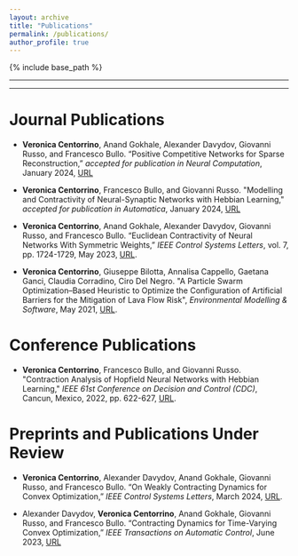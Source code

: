 ```yaml
---
layout: archive
title: "Publications"
permalink: /publications/
author_profile: true
---
```


<!---
{% if author.googlescholar %}
  You can also find my articles on <u><a href="{{author.googlescholar}}">my Google Scholar profile</a>.</u>
{% endif %}

{% include base_path %}

{% for post in site.publications reversed %}
  {% include archive-single.html %}
{% endfor %}
--->

{% include base_path %}

---

---

Journal Publications
======
* **Veronica Centorrino**, Anand Gokhale, Alexander Davydov, Giovanni Russo, and Francesco Bullo. “Positive Competitive Networks for Sparse Reconstruction,” *accepted for publication in Neural Computation*, January 2024, [URL](https://arxiv.org/abs/2311.03821)

* **Veronica Centorrino**, Francesco Bullo, and Giovanni Russo. "Modelling and Contractivity of Neural-Synaptic Networks with Hebbian Learning," *accepted for publication in Automatica*, January 2024, [URL](https://arxiv.org/abs/2204.05382)

* **Veronica Centorrino**, Anand Gokhale, Alexander Davydov, Giovanni Russo, and Francesco Bullo. “Euclidean Contractivity of Neural Networks With Symmetric Weights,” *IEEE Control Systems Letters*, vol. 7, pp. 1724-1729, May 2023, [URL](https://arxiv.org/abs/2302.13452).

* **Veronica Centorrino**, Giuseppe Bilotta, Annalisa Cappello, Gaetana Ganci, Claudia Corradino, Ciro Del Negro. "A Particle Swarm Optimization–Based Heuristic to Optimize the Configuration of Artificial Barriers for the Mitigation of Lava Flow Risk", *Environmental Modelling & Software*, May 2021, [URL](https://www.sciencedirect.com/science/article/pii/S1364815221000669).

Conference Publications
======
* **Veronica Centorrino**, Francesco Bullo, and Giovanni Russo. "Contraction Analysis of Hopfield Neural Networks with Hebbian Learning," *IEEE 61st Conference on Decision and Control (CDC)*, Cancun, Mexico, 2022, pp. 622-627, [URL](https://ieeexplore.ieee.org/abstract/document/9993009).

Preprints and Publications Under Review
======
* **Veronica Centorrino**, Alexander Davydov, Anand Gokhale, Giovanni Russo, and Francesco Bullo. “On Weakly Contracting Dynamics for Convex Optimization,” *IEEE Control Systems Letters*, March 2024, [URL](https://arxiv.org/abs/2403.07572).

* Alexander Davydov, **Veronica Centorrino**, Anand Gokhale, Giovanni Russo, and Francesco Bullo. “Contracting Dynamics for Time-Varying Convex Optimization,” *IEEE Transactions on Automatic Control*, June 2023, [URL](https://arxiv.org/abs/2305.15595)